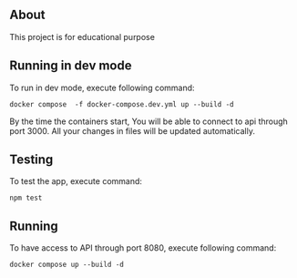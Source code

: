 <p align="center">

## About

</p>

This project is for educational purpose

<p align="center">

## Running in dev mode

</p>

To run in dev mode, execute following command:

```
docker compose  -f docker-compose.dev.yml up --build -d
```

By the time the containers start, You will be able to connect to api through port 3000. All your changes in files will be updated automatically.

<p align="center">

## Testing

</p>

To test the app, execute command:

```
npm test

```

<p align="center">

## Running

</p>

To have access to API through port 8080, execute following command:

```
docker compose up --build -d

```
